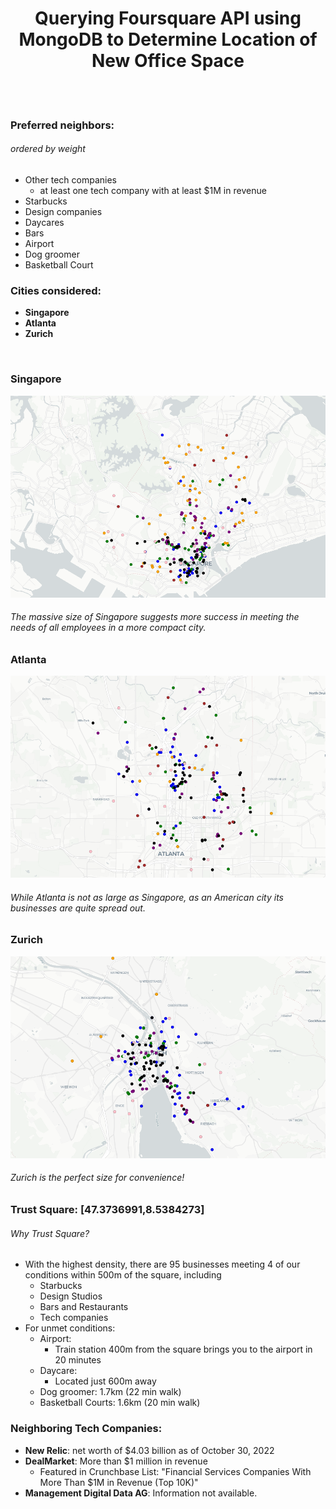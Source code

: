 # <div align="center"> Querying Foursquare API using MongoDB to Determine Location of New Office Space 
 <br> 
<br> 

### Preferred neighbors:
###### ordered by weight
* Other tech companies
  * at least one tech company with at least $1M in revenue
* Starbucks
* Design companies
* Daycares 
* Bars
* Airport 
* Dog groomer 
* Basketball Court

### Cities considered:
* **Singapore** 
* **Atlanta** 
* **Zurich**

<br> 

### Singapore 
 
![Singapore](./images/Singapore.png)
###### The massive size of Singapore suggests more success in meeting the needs of all employees in a more compact city.  

### Atlanta 
![Atlanta](./images/Atlanta.png)
###### While Atlanta is not as large as Singapore, as an American city its businesses are quite spread out. 

### Zurich 
![Zurich](./images/Zurich.png)
###### Zurich is the perfect size for convenience!  

### Trust Square: [47.3736991,8.5384273]
###### Why Trust Square? 
* With the highest density, there are 95 businesses meeting 4 of our conditions within 500m of the square, including 
  * Starbucks
  * Design Studios
  * Bars and Restaurants
  * Tech companies
* For unmet conditions: 
  * Airport: 
    * Train station 400m from the square brings you to the airport in 20 minutes
  * Daycare: 
    * Located just 600m away
  * Dog groomer: 1.7km (22 min walk)
  * Basketball Courts: 1.6km (20 min walk)


### Neighboring Tech Companies: 
* **New Relic**: net worth of $4.03 billion as of October 30, 2022
* **DealMarket**: More than $1 million in revenue
  * Featured in Crunchbase List: "Financial Services Companies With More Than $1M in Revenue (Top 10K)"
* **Management Digital Data AG**: Information not available. 



